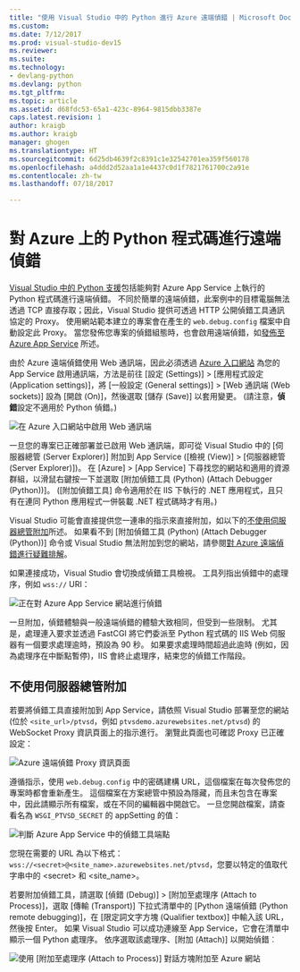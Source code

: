 ```yaml
---
title: "使用 Visual Studio 中的 Python 進行 Azure 遠端偵錯 | Microsoft Docs"
ms.custom: 
ms.date: 7/12/2017
ms.prod: visual-studio-dev15
ms.reviewer: 
ms.suite: 
ms.technology:
- devlang-python
ms.devlang: python
ms.tgt_pltfrm: 
ms.topic: article
ms.assetid: d68fdc53-65a1-423c-8964-9815dbb3387e
caps.latest.revision: 1
author: kraigb
ms.author: kraigb
manager: ghogen
ms.translationtype: HT
ms.sourcegitcommit: 6d25db4639f2c8391c1e32542701ea359f560178
ms.openlocfilehash: a4ddd2d52aa1a1e4437c0d1f7821761700c2a91e
ms.contentlocale: zh-tw
ms.lasthandoff: 07/18/2017

---
```


# <a name="remotely-debugging-python-code-on-azure"></a>對 Azure 上的 Python 程式碼進行遠端偵錯

[Visual Studio 中的 Python 支援](installation.md)包括能夠對 Azure App Service 上執行的 Python 程式碼進行遠端偵錯。 不同於簡單的遠端偵錯，此案例中的目標電腦無法透過 TCP 直接存取；因此，Visual Studio 提供可透過 HTTP 公開偵錯工具通訊協定的 Proxy。 使用網站範本建立的專案會在產生的 `web.debug.config` 檔案中自動設定此 Proxy。 當您發佈您專案的偵錯組態時，也會啟用遠端偵錯，如[發佈至 Azure App Service](template-web.md#publishing-to-azure-app-service) 所述。

由於 Azure 遠端偵錯使用 Web 通訊端，因此必須透過 [Azure 入口網站](https://portal.azure.com) 為您的 App Service 啟用通訊端，方法是前往 [設定 (Settings)] > [應用程式設定 (Application settings)]，將 [一般設定 (General settings)] > [Web 通訊端 (Web sockets)] 設為 [開啟 (On)]，然後選取 [儲存 (Save)] 以套用變更。 (請注意，**偵錯**設定不適用於 Python 偵錯。)

![在 Azure 入口網站中啟用 Web 通訊端](media/azure-remote-debugging-enable-web-sockets.png)

一旦您的專案已正確部署並已啟用 Web 通訊端，即可從 Visual Studio 中的 [伺服器總管 (Server Explorer)] 附加到 App Service ([檢視 (View)] > [伺服器總管 (Server Explorer)])。 在 [Azure] > [App Service] 下尋找您的網站和適用的資源群組，以滑鼠右鍵按一下並選取 [附加偵錯工具 (Python) (Attach Debugger (Python))]。 ([附加偵錯工具]  命令適用於在 IIS 下執行的 .NET 應用程式，且只有在連同 Python 應用程式一併裝載 .NET 程式碼時才有用。)

Visual Studio 可能會直接提供您一連串的指示來直接附加，如以下的[不使用伺服器總管附加](#attaching-without-server-explorer)所述。 如果看不到 [附加偵錯工具 (Python) (Attach Debugger (Python))] 命令或 Visual Studio 無法附加到您的網站，請參閱[對 Azure 遠端偵錯進行疑難排解](debugging-azure-remote-troubleshooting.md)。

如果連接成功，Visual Studio 會切換成偵錯工具檢視。 工具列指出偵錯中的處理序，例如 `wss://` URI：

![正在對 Azure App Service 網站進行偵錯](media/azure-remote-debugging-attached.png)

一旦附加，偵錯體驗與一般遠端偵錯的體驗大致相同，但受到一些限制。 尤其是，處理連入要求並透過 FastCGI 將它們委派至 Python 程式碼的 IIS Web 伺服器有一個要求處理逾時，預設為 90 秒。 如果要求處理時間超過此逾時 (例如，因為處理序在中斷點暫停)，IIS 會終止處理序，結束您的偵錯工作階段。 

## <a name="attaching-without-server-explorer"></a>不使用伺服器總管附加

若要將偵錯工具直接附加到 App Service，請依照 Visual Studio 部署至您的網站 (位於 `<site_url>/ptvsd`，例如 `ptvsdemo.azurewebsites.net/ptvsd`) 的 WebSocket Proxy 資訊頁面上的指示進行。 瀏覽此頁面也可確認 Proxy 已正確設定：

![Azure 遠端偵錯 Proxy 資訊頁面](media/azure-remote-debugging-proxy-info-page.png)

遵循指示，使用 `web.debug.config` 中的密碼建構 URL，這個檔案在每次發佈您的專案時都會重新產生。 這個檔案在方案總管中預設為隱藏，而且未包含在專案中，因此請顯示所有檔案，或在不同的編輯器中開啟它。 一旦您開啟檔案，請查看名為 `WSGI_PTVSD_SECRET` 的 appSetting 的值：

![判斷 Azure App Service 中的偵錯工具端點](media/azure-remote-debugging-secret.png)

您現在需要的 URL 為以下格式：`wss://<secret>@<site_name>.azurewebsites.net/ptvsd`，您要以特定的值取代字串中的 &lt;secret&gt; 和 &lt;site_name&gt;。

若要附加偵錯工具，請選取 [偵錯 (Debug)] > [附加至處理序 (Attach to Process)]，選取 [傳輸 (Transport)] 下拉式清單中的 [Python 遠端偵錯 (Python remote debugging)]，在 [限定詞文字方塊 (Qualifier textbox)] 中輸入該 URL，然後按 Enter。 如果 Visual Studio 可以成功連線至 App Service，它會在清單中顯示一個 Python 處理序。 依序選取該處理序、[附加 (Attach)] 以開始偵錯︰

![使用 [附加至處理序 (Attach to Process)] 對話方塊附加至 Azure 網站](media/azure-remote-debugging-manual-attach.png)

